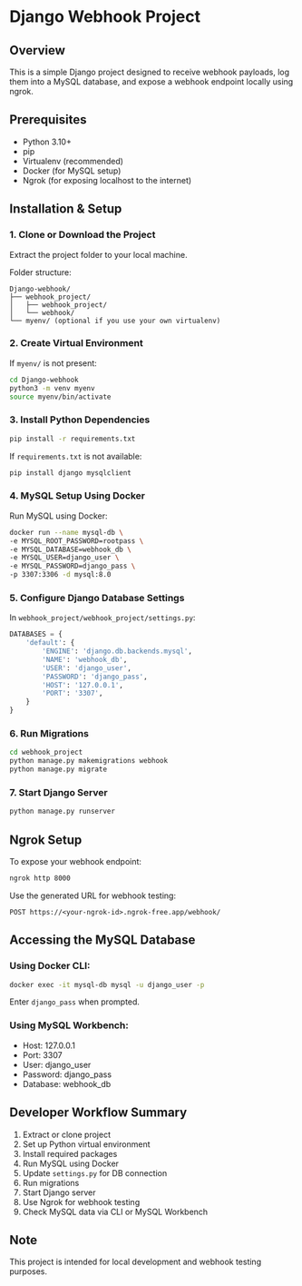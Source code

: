 # Django Webhook Project

## Overview

This is a simple Django project designed to receive webhook payloads, log them into a MySQL database, and expose a webhook endpoint locally using ngrok.

## Prerequisites

- Python 3.10+
- pip
- Virtualenv (recommended)
- Docker (for MySQL setup)
- Ngrok (for exposing localhost to the internet)

## Installation & Setup

### 1. Clone or Download the Project

Extract the project folder to your local machine.

Folder structure:

```
Django-webhook/
├── webhook_project/
│   ├── webhook_project/
│   └── webhook/
└── myenv/ (optional if you use your own virtualenv)
```

### 2. Create Virtual Environment

If `myenv/` is not present:

```bash
cd Django-webhook
python3 -m venv myenv
source myenv/bin/activate
```

### 3. Install Python Dependencies

```bash
pip install -r requirements.txt
```

If `requirements.txt` is not available:

```bash
pip install django mysqlclient
```

### 4. MySQL Setup Using Docker

Run MySQL using Docker:

```bash
docker run --name mysql-db \
-e MYSQL_ROOT_PASSWORD=rootpass \
-e MYSQL_DATABASE=webhook_db \
-e MYSQL_USER=django_user \
-e MYSQL_PASSWORD=django_pass \
-p 3307:3306 -d mysql:8.0
```

### 5. Configure Django Database Settings

In `webhook_project/webhook_project/settings.py`:

```python
DATABASES = {
    'default': {
        'ENGINE': 'django.db.backends.mysql',
        'NAME': 'webhook_db',
        'USER': 'django_user',
        'PASSWORD': 'django_pass',
        'HOST': '127.0.0.1',
        'PORT': '3307',
    }
}
```

### 6. Run Migrations

```bash
cd webhook_project
python manage.py makemigrations webhook
python manage.py migrate
```

### 7. Start Django Server

```bash
python manage.py runserver
```

## Ngrok Setup

To expose your webhook endpoint:

```bash
ngrok http 8000
```

Use the generated URL for webhook testing:

```
POST https://<your-ngrok-id>.ngrok-free.app/webhook/
```

## Accessing the MySQL Database

### Using Docker CLI:

```bash
docker exec -it mysql-db mysql -u django_user -p
```

Enter `django_pass` when prompted.

### Using MySQL Workbench:

- Host: 127.0.0.1
- Port: 3307
- User: django_user
- Password: django_pass
- Database: webhook_db

## Developer Workflow Summary

1. Extract or clone project
2. Set up Python virtual environment
3. Install required packages
4. Run MySQL using Docker
5. Update `settings.py` for DB connection
6. Run migrations
7. Start Django server
8. Use Ngrok for webhook testing
9. Check MySQL data via CLI or MySQL Workbench

## Note

This project is intended for local development and webhook testing purposes.
